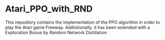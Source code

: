 # Atari_PPO_with_RND
This repository contains the implementation of the PPO algorithm in order to play the Atari game Freeway. Addiotionally, it has been extended with a Exploration Bonus by Random Network Distillation
